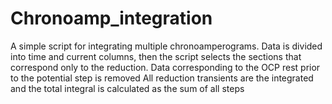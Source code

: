 # Chronoamp_integration

A simple script for integrating multiple chronoamperograms. 
Data is divided into time and current columns, then the script selects the sections that correspond only to the reduction. 
Data corresponding to the OCP rest prior to the potential step is removed
All reduction transients are the integrated and the total integral is calculated as the sum of all steps
